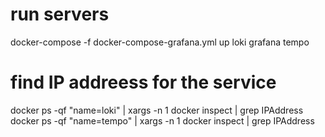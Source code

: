 # run servers 
docker-compose -f docker-compose-grafana.yml up loki grafana tempo


# find IP addreess for the service 

docker ps -qf "name=loki" | xargs -n 1 docker inspect | grep IPAddress
docker ps -qf "name=tempo" | xargs -n 1 docker inspect | grep IPAddress